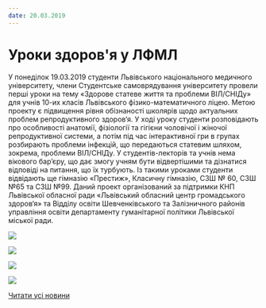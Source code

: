 ```yaml
---
date: 20.03.2019
---
```

# Уроки здоров&#39;я у ЛФМЛ

У понеділок 19.03.2019 студенти Львівського національного медичного університету, члени Студентське самоврядування університету провели перші уроки на тему «Здорове статеве життя та проблеми ВІЛ/СНІДу» для учнів 10-их класів Львівського фізико-математичного ліцею.
Метою проекту є підвищення рівня обізнаності школярів щодо актуальних проблем репродуктивного здоров‘я.
У ході уроку студенти розповідають про особливості анатомії, фізіології та гігієни чоловічої і жіночої репродуктивної системи, а потім під час інтерактивної гри в групах розбирають проблеми інфекцій, що передаються статевим шляхом, зокрема, проблеми ВІЛ/СНІДу.
У студентів-лекторів та учнів нема вікового бар’єру, що дає змогу учням бути відвертішими та дізнатися відповіді на питання, що їх турбують.
Із такими уроками студенти відвідають ще гімназію «Престиж», Класичну гімназію, СЗШ № 60, СЗШ №65 та СЗШ №99.
Даний проект організований за підтримки КНП Львівської обласної ради «Львівський обласний центр громадського здоров‘я» та Відділу освіти Шевченківського та Залізничного районів управління освіти департаменту гуманітарної політики Львівської міської ради.

![](/images/blog/уроки-здоровя-у-лфмл/1.jpg)

![](/images/blog/уроки-здоровя-у-лфмл/2.jpg)

![](/images/blog/уроки-здоровя-у-лфмл/3.jpg)

![](/images/blog/уроки-здоровя-у-лфмл/4.jpg)

[Читати усі новини](/news)
